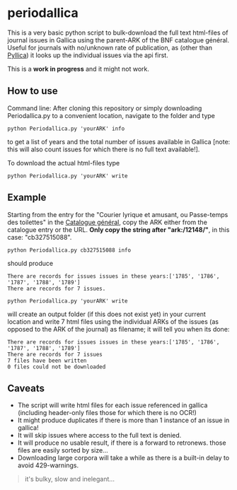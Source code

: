 # periodallica
This is a very basic python script to bulk-download the full text html-files of journal issues in Gallica using the parent-ARK of the BNF catalogue général. Useful for journals with no/unknown rate of publication, as (other than [Pyllica](https://api.bnf.fr/fr/extracteur-python-de-corpus-de-periodiques)) it looks up the individual issues via the api first.

This is a **work in progress** and it might not work.

## How to use

Command line: After cloning this repository or simply downloading Periodallica.py to a convenient location, navigate to the folder and type 

```python Periodallica.py 'yourARK' info```

to get a list of years and the total number of issues available in Gallica [note: this will also count issues for which there is no full text available!].

To download the actual html-files type

```python Periodallica.py 'yourARK' write```



## Example
Starting from the entry for the "Courier lyrique et amusant, ou Passe-temps des toilettes" in the [Catalogue général](https://catalogue.bnf.fr/ark:/12148/cb327515088), copy the ARK either from the catalogue entry or the URL. **Only copy the string after "ark:/12148/"**, in this case: "cb327515088".

```python Periodallica.py cb327515088 info```

should produce

```
There are records for issues issues in these years:['1785', '1786', '1787', '1788', '1789']
There are records for 7 issues.
```


```python Periodallica.py 'yourARK' write```

will create an output folder (if this does not exist yet) in your current location and write 7 html files using the individual ARKs of the issues (as opposed to the ARK of the journal) as filename; it will tell you when its done:
```
There are records for issues issues in these years:['1785', '1786', '1787', '1788', '1789']
There are records for 7 issues
7 files have been written
0 files could not be downloaded

```


## Caveats
- The script will write html files for each issue referenced in gallica (including header-only files those for which there is no OCR!)
- It might produce duplicates if there is more than 1 instance of an issue in gallica!
- It will skip issues where access to the full text is denied.
- It will produce no usable result, if there is a forward to retronews. those files are easily sorted by size...
- Downloading large corpora will take a while as there is a built-in delay to avoid 429-warnings.

> it's bulky, slow and inelegant...
